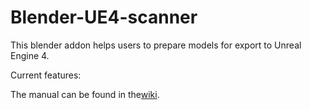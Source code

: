 # Blender-UE4-scanner
This blender addon helps users to prepare models for export to Unreal Engine 4.

Current features:

The manual can be found in the[wiki](https://github.com/mikerovers/Blender-UE4-scanner/wiki).